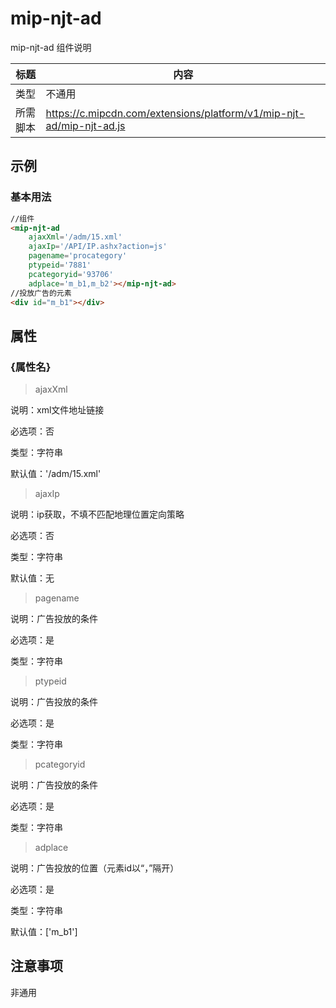 # mip-njt-ad

mip-njt-ad 组件说明

标题|内容
----|----
类型|不通用
所需脚本|https://c.mipcdn.com/extensions/platform/v1/mip-njt-ad/mip-njt-ad.js

## 示例

### 基本用法
```html
//组件
<mip-njt-ad 
	ajaxXml='/adm/15.xml'
	ajaxIp='/API/IP.ashx?action=js'
	pagename='procategory'
	ptypeid='7881'
	pcategoryid='93706'
	adplace='m_b1,m_b2'></mip-njt-ad>
//投放广告的元素
<div id="m_b1"></div>
```

## 属性

### {属性名}
>ajaxXml

说明：xml文件地址链接

必选项：否

类型：字符串

默认值：'/adm/15.xml'

>ajaxIp

说明：ip获取，不填不匹配地理位置定向策略

必选项：否

类型：字符串

默认值：无

>pagename

说明：广告投放的条件

必选项：是

类型：字符串

>ptypeid

说明：广告投放的条件

必选项：是

类型：字符串

>pcategoryid

说明：广告投放的条件

必选项：是

类型：字符串

>adplace

说明：广告投放的位置（元素id以“，”隔开）

必选项：是

类型：字符串

默认值：['m_b1']

## 注意事项

非通用

